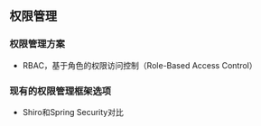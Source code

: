 ## 权限管理
### 权限管理方案
- RBAC，基于角色的权限访问控制（Role-Based Access Control）
### 现有的权限管理框架选项
-  Shiro和Spring Security对比
<!--stackedit_data:
eyJoaXN0b3J5IjpbLTEyNjA3Mzk3MDYsLTEyODkyNjU4NDYsMT
A2ODQwMDE3MV19
-->